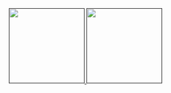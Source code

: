 
<a href="">
<div align="center">
<img height="150em" src="https://github-readme-stats-eight-theta.vercel.app/api/top-langs/?username=jg-moren&layout=compact&theme=gotham" />
<img height="150em" src="https://github-readme-stats-eight-theta.vercel.app/api?username=jg-moren&theme=gotham&include_all_commits=true&count_private=true&hide=issues,contribs&show_icons=true"/>
</div>
</a>




